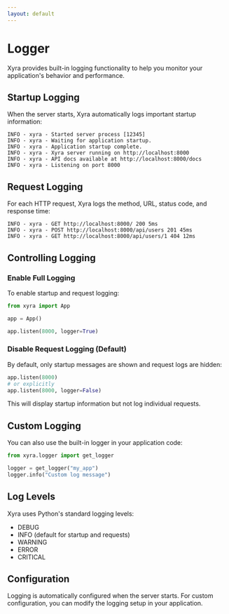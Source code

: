 ```yaml
---
layout: default
---
```


# Logger

Xyra provides built-in logging functionality to help you monitor your application's behavior and performance.

## Startup Logging

When the server starts, Xyra automatically logs important startup information:

```
INFO - xyra - Started server process [12345]
INFO - xyra - Waiting for application startup.
INFO - xyra - Application startup complete.
INFO - xyra - Xyra server running on http://localhost:8000
INFO - xyra - API docs available at http://localhost:8000/docs
INFO - xyra - Listening on port 8000
```

## Request Logging

For each HTTP request, Xyra logs the method, URL, status code, and response time:

```
INFO - xyra - GET http://localhost:8000/ 200 5ms
INFO - xyra - POST http://localhost:8000/api/users 201 45ms
INFO - xyra - GET http://localhost:8000/api/users/1 404 12ms
```

## Controlling Logging

### Enable Full Logging

To enable startup and request logging:

```python
from xyra import App

app = App()

app.listen(8000, logger=True)
```

### Disable Request Logging (Default)

By default, only startup messages are shown and request logs are hidden:

```python
app.listen(8000)
# or explicitly
app.listen(8000, logger=False)
```

This will display startup information but not log individual requests.

## Custom Logging

You can also use the built-in logger in your application code:

```python
from xyra.logger import get_logger

logger = get_logger("my_app")
logger.info("Custom log message")
```

## Log Levels

Xyra uses Python's standard logging levels:
- DEBUG
- INFO (default for startup and requests)
- WARNING
- ERROR
- CRITICAL

## Configuration

Logging is automatically configured when the server starts. For custom configuration, you can modify the logging setup in your application.